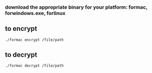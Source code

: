 ### download the appropriate binary for your platform: formac, forwindows.exe, forlinux

## to encrypt
```bash
./formac encrypt /file/path
```

## to decrypt
```bash
./formac decrypt /file/path   
```